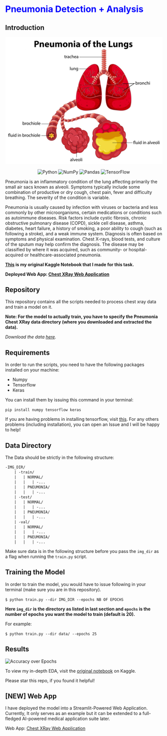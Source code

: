 <h1 style="color:blue">Pneumonia Detection + Analysis</h1>

## Introduction

![Pneumonia in Lungs](assets/chest_pnm.jpg)

<p align="center">
<img alt="Python" src="https://img.shields.io/badge/python%20-%2314354C.svg?&style=for-the-badge&logo=python&logoColor=white"/>

<img alt="NumPy" src="https://img.shields.io/badge/numpy%20-%23013243.svg?&style=for-the-badge&logo=numpy&logoColor=white" />

<img alt="Pandas" src="https://img.shields.io/badge/pandas%20-%23150458.svg?&style=for-the-badge&logo=pandas&logoColor=white" />

<img alt="TensorFlow" src="https://img.shields.io/badge/TensorFlow%20-%23FF6F00.svg?&style=for-the-badge&logo=TensorFlow&logoColor=white" />
</p>

Pneumonia is an inflammatory condition of the lung affecting primarily the small air sacs known as alveoli. Symptoms typically include some combination of productive or dry cough, chest pain, fever and difficulty breathing. The severity of the condition is variable.

Pneumonia is usually caused by infection with viruses or bacteria and less commonly by other microorganisms, certain medications or conditions such as autoimmune diseases. Risk factors include cystic fibrosis, chronic obstructive pulmonary disease (COPD), sickle cell disease, asthma, diabetes, heart failure, a history of smoking, a poor ability to cough (such as following a stroke), and a weak immune system. Diagnosis is often based on symptoms and physical examination. Chest X-rays, blood tests, and culture of the sputum may help confirm the diagnosis. The disease may be classified by where it was acquired, such as community- or hospital-acquired or healthcare-associated pneumonia.

**[This](https://www.kaggle.com/heyytanay/xray-image-eda-classification-keras) is my original Kaggle Notebook that I made for this task.**

**Deployed Web App: [Chest XRay Web Application](https://share.streamlit.io/heytanay/chest_xray_webapp/sharing/app.py)**

## Repository
This repository contains all the scripts needed to process chest xray data and train a model on it.

**Note: For the model to actually train, you have to specify the Pneumonia Chest XRay data directory (where you downloaded and extracted the data).**

*Download the data [here](https://www.kaggle.com/paultimothymooney/chest-xray-pneumonia/download).*

## Requirements

In order to run the scripts, you need to have the following packages installed on your machine:
- Numpy
- Tensorflow
- Keras

You can install them by issuing this command in your terminal:

```pip install numpy tensorflow keras```

If you are having problems in installing tensorflow, visit [this](https://www.youtube.com/watch?v=RgO8BBNGB8w).
For any others problems (including installation), you can open an Issue and I will be happy to help!

## Data Directory
The Data should be strictly in the following structure:

```
-IMG_DIR/
    | -train/
    |   | NORMAL/
    |   |   | -...
    |   | PNEUMONIA/
    |   |   | -...
    | -test/
    |   | NORMAL/
    |   |   | -...
    |   | PNEUMONIA/
    |   |   | -...
    | -val/
    |   | NORMAL/
    |   |   | -...
    |   | PNEUMONIA/
    |   |   | -...          
```

Make sure data is in the following structure before you pass the `img_dir` as a flag when running the `train.py` script.

## Training the Model
In order to train the model, you would have to issue following in your terminal (make sure you are in this repository).

`$ python train.py --dir IMG_DIR --epochs NB OF EPOCHS`

**Here `img_dir` is the directory as listed in last section and `epochs` is the number of epochs you want the model to train (default is 20).**

For example:

`$ python train.py --dir data/ --epochs 25`

## Results
![Accuracy over Epochs](assets/acc_result.png)

To view my in-depth EDA, visit the [original notebook](https://www.kaggle.com/heyytanay/xray-image-eda-classification-keras) on Kaggle.

Please star this repo, if you found it helpful!

## [NEW] Web App
I have deployed the model into a Streamlit-Powered Web Application. Currently, It only serves as an example but it can be extended to a full-fledged AI-powered medical application suite later.

Web App: [Chest XRay Web Application](https://chest-xray-app-tanay.herokuapp.com/)
